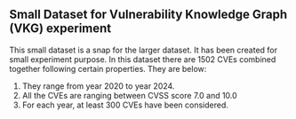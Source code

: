 
## Small Dataset for Vulnerability Knowledge Graph (VKG) experiment

This small dataset is a snap for the larger dataset. It has been created for small experiment purpose. 
In this dataset there are 1502 CVEs combined together following certain properties. They are below:

1. They range from  year 2020 to year 2024.
2. All the CVEs are ranging between CVSS score 7.0 and 10.0
3. For each year, at least 300 CVEs have been considered.
